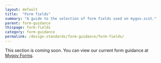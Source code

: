```yaml
---
layout: default
title:  "Form fields"
summary: "A guide to the selection of form fields used on mygov.scot."
parent: form-guidance
thispage: form-fields
category: form-guidance
permalink: /design-standards/form-guidance/form-fields/
---
```


This section is coming soon. You can view our current form guidance at [Mygov Forms](/guidelines/form-guide/).
